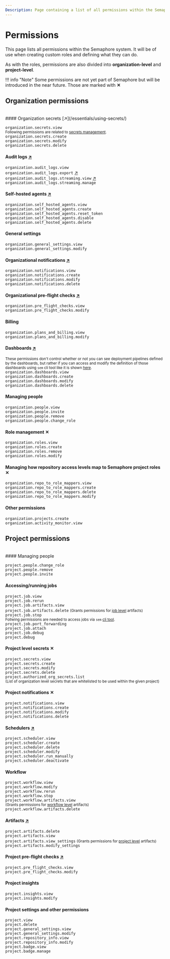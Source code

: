 ```yaml
---
Description: Page containing a list of all permissions within the Semaphore.
---
```


# Permissions

This page lists all permissions within the Semaphore system. It will be 
of use when creating custom roles and defining what they can do. 

As with the roles, permissions are also divided into **organization-level**
and **project-level**.

!!! info "Note"
    Some permissions are not yet part of Semaphore but will be introduced in the near future. Those are marked with **✕**


## Organization permissions

<br />
#### Organization secrets [↗](/essentials/using-secrets/)

`organization.secrets.view`<br />
<span style="font-size:smaller;">Following permissions are related to
[secrets management](/essentials/using-secrets/#creating-and-managing-secrets).</span><br />
`organization.secrets.create`<br />
`organization.secrets.modify`<br />
`organization.secrets.delete`<br />

#### Audit logs [↗](/security/audit-logs/)

`organization.audit_logs.view`<br />
`organization.audit_logs.export` [↗](/security/audit-logs-exporting/)<br />
`organization.audit_logs.streaming.view` [↗](/security/audit-logs-exporting/#streaming)<br />
`organization.audit_logs.streaming.manage`<br />

#### Self-hosted agents [↗](/ci-cd-environment/self-hosted-agents-overview/)

`organization.self_hosted_agents.view`<br />
`organization.self_hosted_agents.create`<br />
`organization.self_hosted_agents.reset_token`<br />
`organization.self_hosted_agents.disable`<br />
`organization.self_hosted_agents.delete`<br />

#### General settings

`organization.general_settings.view`<br />
`organization.general_settings.modify`<br />

#### Organizational notifications [↗](/essentials/webhook-notifications/)

`organization.notifications.view`<br />
`organization.notifications.create`<br />
`organization.notifications.modify`<br />
`organization.notifications.delete`<br />

#### Organizational pre-flight checks [↗](/essentials/configuring-pre-flight-checks/)

`organization.pre_flight_checks.view`<br />
`organization.pre_flight_checks.modify`<br />

#### Billing

`organization.plans_and_billing.view`<br />
`organization.plans_and_billing.modify`<br />

#### Dashboards [↗](/essentials/deployment-dashboards/)

<span style="font-size:smaller;">These permissions don't control whether or not you can see deployment pipelines
defined by the dashboards, but rather if you can access and modify the definition of those
dashboards using `sem` cli tool like it is shown [here](/essentials/deployment-dashboards/#creating-a-dashboard).</span><br />
`organization.dashboards.view`<br />
`organization.dashboards.create`<br />
`organization.dashboards.modify`<br />
`organization.dashboards.delete`<br />

#### Managing people

`organization.people.view`<br />
`organization.people.invite`<br />
`organization.people.remove`<br />
`organization.people.change_role`<br />

#### Role management **✕**

`organization.roles.view`<br />
`organization.roles.create`<br />
`organization.roles.remove`<br />
`organization.roles.modify`<br />

#### Managing how repository access levels map to Semaphore project roles **✕**

`organization.repo_to_role_mappers.view`<br />
`organization.repo_to_role_mappers.create`<br />
`organization.repo_to_role_mappers.delete`<br />
`organization.repo_to_role_mappers.modify`<br />

#### Other permissions

`organization.projects.create`<br />
`organization.activity_monitor.view`<br />

## Project permissions

<br />
#### Managing people

`project.people.change_role`<br />
`project.people.remove`<br />
`project.people.invite`<br />

#### Accessing/running jobs

`project.job.view`<br />
`project.job.rerun`<br />
`project.job.artifacts.view`<br />
`project.job.artifacts.delete`
<span style="font-size:smaller;">(Grants permissions for [job level](/essentials/artifacts/#job-artifacts) artifacts)</span><br />
`project.job.stop`<br />
<span style="font-size:smaller;">Follwing permissions are needed to
access jobs via `sem` [cli tool](/reference/sem-command-line-tool/#operations).</span><br />
`project.job.port_forwarding`<br />
`project.job.attach`<br />
`project.job.debug`<br />
`project.debug`<br />

#### Project level secrets **✕**

`project.secrets.view`<br />
`project.secrets.create`<br />
`project.secrets.modify`<br />
`project.secrets.delete`<br />
`project.authorized_org_secrets.list`<br /> <span style="font-size:smaller;">(List of organization level secrets
that are whitelisted to be used within the given project)</span><br />

#### Project notifications **✕**

`project.notifications.view`<br />
`project.notifications.create`<br />
`project.notifications.modify`<br />
`project.notifications.delete`<br />

#### Schedulers [↗](/essentials/schedule-a-workflow-run/)

`project.scheduler.view`<br />
`project.scheduler.create`<br />
`project.scheduler.delete`<br />
`project.scheduler.modify`<br />
`project.scheduler.run_manually`<br />
`project.scheduler.deactivate`<br />

#### Workflow

`project.workflow.view`<br />
`project.workflow.modify`<br />
`project.workflow.rerun`<br />
`project.workflow.stop`<br />
`project.workflow.artifacts.view `<br />
<span style="font-size:smaller;">(Grants permissions for [workflow level](/essentials/artifacts/#workflow-artifacts) artifacts)</span><br />
`project.workflow.artifacts.delete`<br />

#### Artifacts [↗](/essentials/artifacts/)

`project.artifacts.delete`<br />
`project.artifacts.view`<br />
`project.artifacts.view_settings`
<span style="font-size:smaller;">(Grants permissions for [project level](/essentials/artifacts/#project-artifacts) artifacts)</span><br />
`project.artifacts.modify_settings`<br />

#### Project pre-flight checks [↗](essentials/configuring-pre-flight-checks/#project-pre-flight-checks)

`project.pre_flight_checks.view`<br />
`project.pre_flight_checks.modify`<br />

#### Project insights 

`project.insights.view`<br />
`project.insights.modify`<br />

#### Project settings and other permissions

`project.view`<br />
`project.delete`<br />
`project.general_settings.view`<br />
`project.general_settings.modify`<br />
`project.repository_info.view`<br />
`project.repository_info.modify`<br />
`project.badge.view`<br />
`project.badge.manage`<br />
